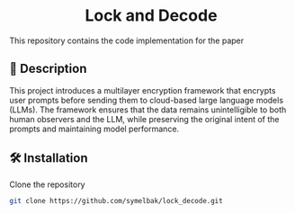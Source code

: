 <h1 style="text-align: center;">Lock and Decode</h1>
This repository contains the code implementation for the paper

## 📙 Description
This project introduces a multilayer encryption framework that encrypts user prompts before sending them to cloud-based large language models (LLMs). The framework ensures that the data remains unintelligible to both human observers and the LLM, while preserving the original intent of the prompts and maintaining model performance.

## 🛠️ Installation
Clone the repository
```bash
git clone https://github.com/symelbak/lock_decode.git